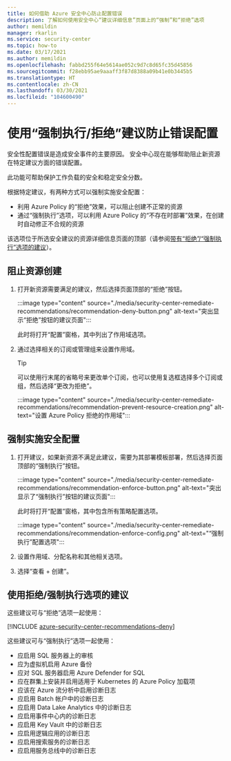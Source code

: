 ```yaml
---
title: 如何借助 Azure 安全中心防止配置错误
description: 了解如何使用安全中心“建议详细信息”页面上的“强制”和“拒绝”选项
author: memildin
manager: rkarlin
ms.service: security-center
ms.topic: how-to
ms.date: 03/17/2021
ms.author: memildin
ms.openlocfilehash: fabbd255f64e5614ae052c9d7c8d65fc35d45856
ms.sourcegitcommit: f28ebb95ae9aaaff3f87d8388a09b41e0b3445b5
ms.translationtype: HT
ms.contentlocale: zh-CN
ms.lasthandoff: 03/30/2021
ms.locfileid: "104600490"
---
```

# <a name="prevent-misconfigurations-with-enforcedeny-recommendations"></a>使用“强制执行/拒绝”建议防止错误配置

安全性配置错误是造成安全事件的主要原因。 安全中心现在能够帮助阻止新资源在特定建议方面的错误配置。 

此功能可帮助保护工作负载的安全和稳定安全分数。

根据特定建议，有两种方式可以强制实施安全配置：

- 利用 Azure Policy 的“拒绝”效果，可以阻止创建不正常的资源
- 通过“强制执行”选项，可以利用 Azure Policy 的“不存在时部署”效果，在创建时自动修正不合规的资源 

该选项位于所选安全建议的资源详细信息页面的顶部（请参阅[带有“拒绝”/“强制执行”选项的建议](#recommendations-with-denyenforce-options)）。

## <a name="prevent-resource-creation"></a>阻止资源创建

1. 打开新资源需要满足的建议，然后选择页面顶部的“拒绝”按钮。

    :::image type="content" source="./media/security-center-remediate-recommendations/recommendation-deny-button.png" alt-text="突出显示“拒绝”按钮的建议页面":::

    此时将打开“配置”窗格，其中列出了作用域选项。 

1. 通过选择相关的订阅或管理组来设置作用域。

    > [!TIP]
    > 可以使用行末尾的省略号来更改单个订阅，也可以使用复选框选择多个订阅或组，然后选择“更改为拒绝”。

    :::image type="content" source="./media/security-center-remediate-recommendations/recommendation-prevent-resource-creation.png" alt-text="设置 Azure Policy 拒绝的作用域":::


## <a name="enforce-a-secure-configuration"></a>强制实施安全配置

1. 打开建议，如果新资源不满足此建议，需要为其部署模板部署，然后选择页面顶部的“强制执行”按钮。

    :::image type="content" source="./media/security-center-remediate-recommendations/recommendation-enforce-button.png" alt-text="突出显示了“强制执行”按钮的建议页面":::

    此时将打开“配置”窗格，其中包含所有策略配置选项。 

    :::image type="content" source="./media/security-center-remediate-recommendations/recommendation-enforce-config.png" alt-text="“强制执行”配置选项":::

1. 设置作用域、分配名称和其他相关选项。

1. 选择“查看 + 创建”。

## <a name="recommendations-with-denyenforce-options"></a>使用拒绝/强制执行选项的建议

这些建议可与“拒绝”选项一起使用：

[!INCLUDE [azure-security-center-recommendations-deny](../../includes/asc/recommendations-with-deny.md)]

这些建议可与“强制执行”选项一起使用：

- 应启用 SQL 服务器上的审核
- 应为虚拟机启用 Azure 备份
- 应对 SQL 服务器启用 Azure Defender for SQL
- 应在群集上安装并启用适用于 Kubernetes 的 Azure Policy 加载项
- 应该在 Azure 流分析中启用诊断日志
- 应启用 Batch 帐户中的诊断日志
- 应启用 Data Lake Analytics 中的诊断日志
- 应启用事件中心内的诊断日志
- 应启用 Key Vault 中的诊断日志
- 应启用逻辑应用的诊断日志
- 应启用搜索服务的诊断日志
- 应启用服务总线中的诊断日志
